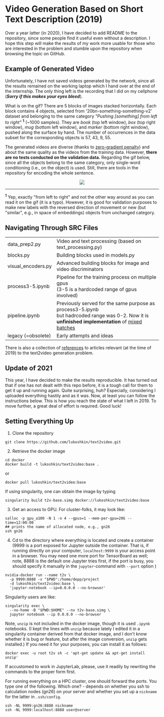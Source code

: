 # Video Generation Based on Short Text Description (2019)

Over a year latter (in 2020), I have decided to add README to the repository, since
some people find it useful even without a description. I hope this
step will make the results of my work more usable for those who are interested
in the problem and stumble upon the repository when browsing the topic on GitHub.

## Example of Generated Video

Unfortunately, I have not saved videos generated by the network,
since all the results remained on the working laptop which I hand over
at the end of the internship. The only thing left is the recording
that I did on my cellphone (***Sorry if this makes your eyes bleed***).

What is on the gif? There are 5 blocks of images stacked horizontally.
Each block contains 4 objects, selected from '20bn-something-something-v2'
dataset and belonging to the same category _"Pushing [something] from left to right"_
<sup>**1**</sup> (~1000 samples). They are _book_ (top left window), _box_ (top right window),
_mug_ (bottom left window), and _marker_ (bottom right window), pushed along the surface by hand.
The number of occurrences in the data subset for the corresponding objects is 57, 43, 9, 55. 

The generated videos are diverse (thanks to [zero-gradient penalty](https://arxiv.org/abs/1902.03984))
and about the same quality as the videos from the training data. However, **there are no tests
conducted on the validation data.** Regarding the gif below, since all the objects
belong to the same category, only single-word conditioning (i.e., on the object) is used.
Still, there are tools in the repository for encoding the whole sentence.

<p align="center">
  <img src="example.gif" />
</p>

---
<sup>**1**</sup> Yep, exactly "from left to right" and not the other way
around as you can read it on the gif (it is a typo). However, it is good
for validation purposes to make new labels with the reversed direction of
movement or new (but "similar", e.g., in space of embeddings) objects
from unchanged category.

## Navigating Through SRC Files

<center>

<table>
<tbody>
  <tr>
    <td> data_prep2.py </th>
    <td> Video and text processing (based on text_processing.py) </td>
  </tr>
  <tr>
    <td> blocks.py </td>
    <td> Building blocks used in models.py </td>
  </tr>
  <tr>
    <td> visual_encoders.py </td>
    <td> Advanced building blocks for image and video discriminators </td>
  </tr>
  <tr>
    <td> process3-5.ipynb </td>
    <td> Pipeline for the training process on multiple gpus </br> (3-5 is a hardcoded range of gpus involved) </td>
  </tr>
  <tr>
    <td> pipeline.ipynb </td>
    <td> Previously served for the same purpose as process3-5.ipynb </br> but hadrcoded range was 0-2.
         Now it is <b> unfinished implementation </b> of <a href='https://arxiv.org/abs/1806.07185'>mixed batches</a> </td>
  </tr>
  <tr>
    <td> legacy (=obsolete) </td>
    <td> Early attempts and ideas </td>
  </tr>
</tbody>
</table>

</center>

There is also a collection of [references](https://github.com/lukoshkin/text2video/blob/develop/references.md)
to articles relevant (at the time of 2019) to the text2video generation problem.

## Update of 2021

This year, I have decided to make the results reproducible. It has turned out
that if one has not dealt with this repo before, it is a tough call for them
to get it up and running again. Quite surprising, huh? Especially, considering
I uploaded everything hastily and as it was. Now, at least you can follow
the instructions below. This is how you reach the state of what I left in 2019.
To move further, a great deal of effort is required. Good luck!

## Setting Everything Up

1. Clone the repository
```
git clone https://github.com/lukoshkin/text2video.git
```

2. Retrieve the docker image
```
cd docker
docker build -t lukoshkin/text2video:base .
```
or
```
docker pull lukoshkin/text2video:base
```

If using singularity, one can obtain the image by typing
```
singularity build t2v-base.simg docker://lukoshkin/text2video:base
```

3. Get an access to GPU. For cluster-folks, it may look like:
```
salloc -p gpu_a100 -N 1 -n 4 --gpus=1 --mem-per-gpu=20G --time=12:00:00
## prints the name of allocated node, e.g., gn26
ssh gn26
```

4. Cd to the directory where everything is located and create a container
(9999 is a port exposed for Jupyter outside the container. That is, if running
directly on your computer, `localhost:9999` is your access point in a browser.
You may need one more port for TensorBoard as well; note, 8888 is the default
one Jupyter tries first, if the port is busy, you should specify it manually
in the `jupyter`-command with `--port` option )
```
nvidia-docker run --name t2v \
  -p 9999:8888 -v "$PWD":/home/depp/project
  -d lukoshkin/text2video:base \
  'jupyter-notebook --ip=0.0.0.0 --no-browser'
```

Singularity users are like:
```
singularity exec \
  --no-home -B "$PWD:$HOME" --nv t2v-base.simg \
  jupyter notebook --ip 0.0.0.0 --no-browser
```

Note, `unzip` is not included in the docker image, though it is used `.ipynb`
notebooks. (I kept the lines with `unzip` because lately I edited it in a
singularity container derived from that docker image, and I don't know whether
it is bug or feature, but after the image conversion, `unzip` gets installed.)
If you need it for your purposes, you can install it as follows:
```
docker exec -u root t2v sh -c 'apt-get update && apt-get install unzip'
```

If accustomed to work in JupyterLab, please, use it readily
by rewriting the commands to the proper form first.

For running everything on a HPC cluster, one should forward the ports.
You type one of the following. Which one? - depends on whether you
ssh to calculation nodes (gn26) on your server and whether you
set up a `nickname` for the latter in `.ssh/config`.
```
ssh -NL 9999:gn26:8888 nickname
ssh -NL 9999:localhost:8888 user@server
```

